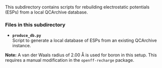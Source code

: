 This subdirectory contains scripts for rebuilding electrostatic potentials (ESPs) from a local QCArchive database.

### Files in this subdirectory

- **`produce_db.py`**  
  Script to generate a local database of ESPs from an existing QCArchive instance.

**Note:** A van der Waals radius of 2.00 Å is used for boron in this setup. This requires a manual modification in the `openff-recharge` package.
